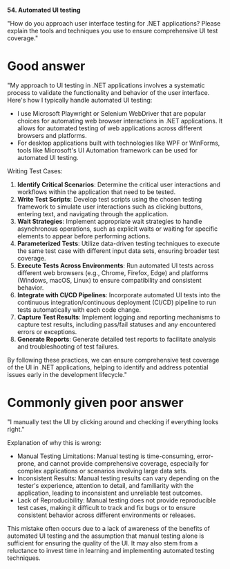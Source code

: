 **54. Automated UI testing**

"How do you approach user interface testing for .NET applications? Please explain the tools and techniques you use to ensure comprehensive UI test coverage."

# Good answer

"My approach to UI testing in .NET applications involves a systematic process to validate the functionality and behavior of the user interface. Here's how I typically handle automated UI testing:
- I use Microsoft Playwright or Selenium WebDriver that are popular choices for automating web browser interactions in .NET applications. It allows for automated testing of web applications across different browsers and platforms.
- For desktop applications built with technologies like WPF or WinForms, tools like Microsoft's UI Automation framework can be used for automated UI testing.

Writing Test Cases:
1.	**Identify Critical Scenarios**: Determine the critical user interactions and workflows within the application that need to be tested.
2.	**Write Test Scripts**: Develop test scripts using the chosen testing framework to simulate user interactions such as clicking buttons, entering text, and navigating through the application.
3.	**Wait Strategies**: Implement appropriate wait strategies to handle asynchronous operations, such as explicit waits or waiting for specific elements to appear before performing actions.
4.	**Parameterized Tests**: Utilize data-driven testing techniques to execute the same test case with different input data sets, ensuring broader test coverage.
5.	**Execute Tests Across Environments**: Run automated UI tests across different web browsers (e.g., Chrome, Firefox, Edge) and platforms (Windows, macOS, Linux) to ensure compatibility and consistent behavior.
6.	**Integrate with CI/CD Pipelines**: Incorporate automated UI tests into the continuous integration/continuous deployment (CI/CD) pipeline to run tests automatically with each code change.
7.	**Capture Test Results**: Implement logging and reporting mechanisms to capture test results, including pass/fail statuses and any encountered errors or exceptions.
8.	**Generate Reports**: Generate detailed test reports to facilitate analysis and troubleshooting of test failures.

By following these practices, we can ensure comprehensive test coverage of the UI in .NET applications, helping to identify and address potential issues early in the development lifecycle."

# Commonly given poor answer

"I manually test the UI by clicking around and checking if everything looks right."

Explanation of why this is wrong:
- Manual Testing Limitations: Manual testing is time-consuming, error-prone, and cannot provide comprehensive coverage, especially for complex applications or scenarios involving large data sets.
- Inconsistent Results: Manual testing results can vary depending on the tester's experience, attention to detail, and familiarity with the application, leading to inconsistent and unreliable test outcomes.
- Lack of Reproducibility: Manual testing does not provide reproducible test cases, making it difficult to track and fix bugs or to ensure consistent behavior across different environments or releases.

This mistake often occurs due to a lack of awareness of the benefits of automated UI testing and the assumption that manual testing alone is sufficient for ensuring the quality of the UI. It may also stem from a reluctance to invest time in learning and implementing automated testing techniques.
